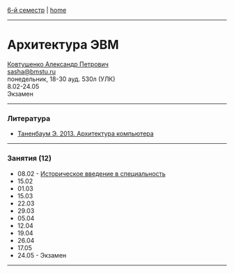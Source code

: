 [6-й семестр](https://github.com/dKosarevsky/iu7/blob/master/2021_6_sem.md) | [home](https://github.com/dKosarevsky/iu7)
____________________________________
# Архитектура ЭВМ
[Ковтушенко Александр Петрович](https://studizba.com/hs/151-mgtu-im-baumana/teachers/4-kafedra-iu-7-programmnoe-obespechenie-je/202-kovtushenko-aleksandr-petrovich.html) \
sasha@bmstu.ru \
понедельник, 18-30 ауд. 530л (УЛК)\
8.02-24.05 \
Экзамен
____________________________________
### Литература

* [Таненбаум Э. 2013. Архитектура компьютера](https://drive.google.com/file/d/1TN4fg_jEPDBOXwggM1gwqmhYWfuS3_lP/view?usp=drivesdk)
____________________________________
### Занятия (12)

* 08.02 - [Историческое введение в специальность](https://drive.google.com/folderview?id=1T_1grSgoaM8mTNloslUj1ZeFoPukOxQS)
* 15.02
* 01.03
* 15.03
* 22.03
* 29.03
* 05.04
* 12.04
* 19.04
* 26.04
* 17.05
* 24.05 - Экзамен
____________________________________
